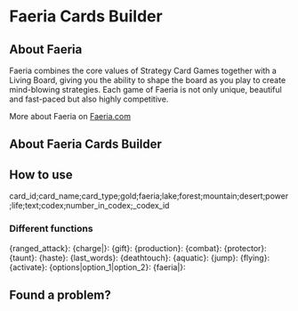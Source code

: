 # Faeria Cards Builder

## About Faeria
Faeria combines the core values of Strategy Card Games together with a Living Board, giving you the ability to shape the board as you play to create mind-blowing strategies. Each game of Faeria is not only unique, beautiful and fast-paced but also highly competitive.

More about Faeria on [Faeria.com](https://www.faeria.com)

## About Faeria Cards Builder


## How to use
card_id;card_name;card_type;gold;faeria;lake;forest;mountain;desert;power;life;text;codex;number_in_codex;_codex_id

### Different functions

{ranged_attack}: 
{charge|}: 
{gift}:
{production}:
{combat}:
{protector}:
{taunt}:
{haste}: 
{last_words}: 
{deathtouch}: 
{aquatic}: 
{jump}:
{flying}: 
{activate}: 
{options|option_1|option_2}:
{faeria|}:

## Found a problem?
